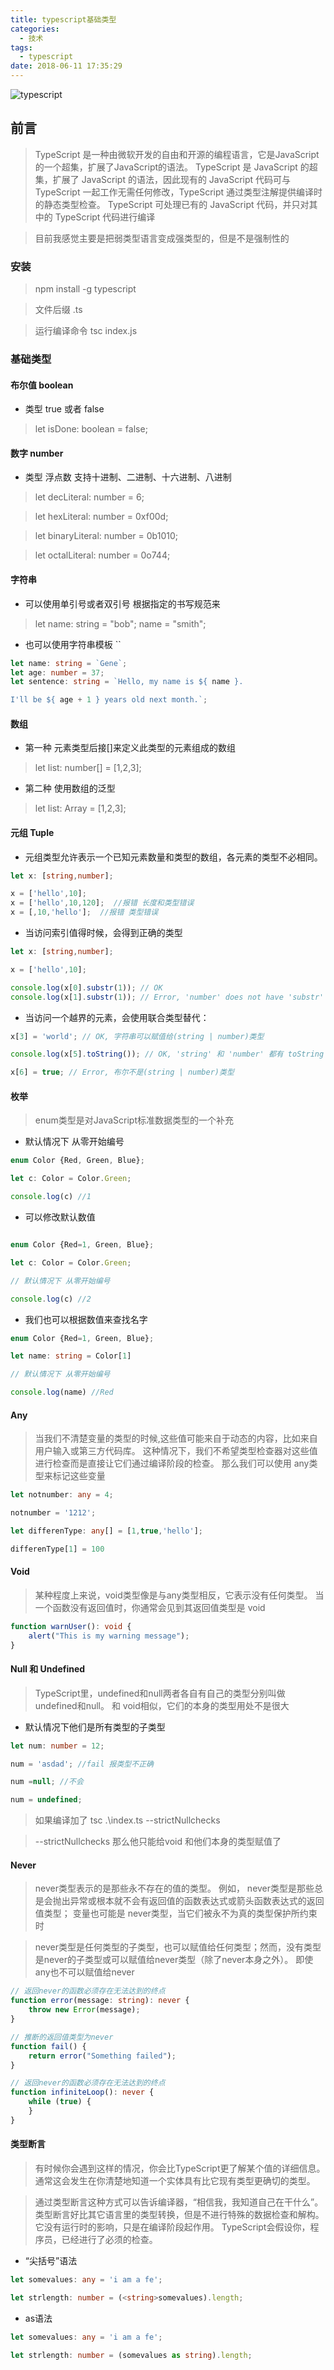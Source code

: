 ```yaml
---
title: typescript基础类型
categories:
  - 技术
tags:
  - typescript
date: 2018-06-11 17:35:29
---
```

![typescript](https://upload-images.jianshu.io/upload_images/10843623-d1427ac46b2dd12f.jpg?imageMogr2/auto-orient/strip%7CimageView2/2/w/1240)
## 前言
>  TypeScript 是一种由微软开发的自由和开源的编程语言，它是JavaScript的一个超集，扩展了JavaScript的语法。
>TypeScript 是 JavaScript 的超集，扩展了 JavaScript 的语法，因此现有的 JavaScript 代码可与 TypeScript 一起工作无需任何修改，TypeScript 通过类型注解提供编译时的静态类型检查。
TypeScript 可处理已有的 JavaScript 代码，并只对其中的 TypeScript 代码进行编译

> 目前我感觉主要是把弱类型语言变成强类型的，但是不是强制性的

### 安装 

> npm install -g typescript

> 文件后缀 .ts

> 运行编译命令 tsc index.js

###  基础类型
#### 布尔值 boolean
  - 类型 true 或者 false
> let isDone: boolean = false;
#### 数字 number
 - 类型 浮点数 支持十进制、二进制、十六进制、八进制

> let decLiteral: number = 6;

>let hexLiteral: number = 0xf00d;

>let binaryLiteral: number = 0b1010;

>let octalLiteral: number = 0o744;

#### 字符串
 - 可以使用单引号或者双引号 根据指定的书写规范来

> let name: string = "bob";      name = "smith";
 - 也可以使用字符串模板 ``

 ``` typescript
 let name: string = `Gene`;
let age: number = 37;
let sentence: string = `Hello, my name is ${ name }.

I'll be ${ age + 1 } years old next month.`;

 ```

#### 数组
 - 第一种  元素类型后接[]来定义此类型的元素组成的数组

> let list: number[] = [1,2,3];

 - 第二种 使用数组的泛型

> let list: Array<number> = [1,2,3];

#### 元组 Tuple 
 - 元组类型允许表示一个已知元素数量和类型的数组，各元素的类型不必相同。

``` typescript
let x: [string,number];

x = ['hello',10];
x = ['hello',10,120];  //报错 长度和类型错误
x = [,10,'hello'];  //报错 类型错误
```
 - 当访问索引值得时候，会得到正确的类型

``` typescript
let x: [string,number];

x = ['hello',10];

console.log(x[0].substr(1)); // OK
console.log(x[1].substr(1)); // Error, 'number' does not have 'substr'
```
 - 当访问一个越界的元素，会使用联合类型替代：

 ``` typescript
x[3] = 'world'; // OK, 字符串可以赋值给(string | number)类型

console.log(x[5].toString()); // OK, 'string' 和 'number' 都有 toString

x[6] = true; // Error, 布尔不是(string | number)类型
 ```

 #### 枚举
> enum类型是对JavaScript标准数据类型的一个补充
 - 默认情况下 从零开始编号
``` typescript
enum Color {Red, Green, Blue};

let c: Color = Color.Green;

console.log(c) //1
```
 - 可以修改默认数值

``` typescript

enum Color {Red=1, Green, Blue};

let c: Color = Color.Green;

// 默认情况下 从零开始编号

console.log(c) //2

```
 - 我们也可以根据数值来查找名字

``` typescript
enum Color {Red=1, Green, Blue};

let name: string = Color[1]

// 默认情况下 从零开始编号

console.log(name) //Red

```

#### Any

> 当我们不清楚变量的类型的时候,这些值可能来自于动态的内容，比如来自用户输入或第三方代码库。 这种情况下，我们不希望类型检查器对这些值进行检查而是直接让它们通过编译阶段的检查。 那么我们可以使用 any类型来标记这些变量

``` typescript
let notnumber: any = 4;

notnumber = '1212';

let differenType: any[] = [1,true,'hello'];

differenType[1] = 100

```
#### Void
>某种程度上来说，void类型像是与any类型相反，它表示没有任何类型。 当一个函数没有返回值时，你通常会见到其返回值类型是 void

``` typescript
function warnUser(): void {
    alert("This is my warning message");
}
```
#### Null 和 Undefined

> TypeScript里，undefined和null两者各自有自己的类型分别叫做undefined和null。 和 void相似，它们的本身的类型用处不是很大

 - 默认情况下他们是所有类型的子类型

``` typescript
let num: number = 12;

num = 'asdad'; //fail 报类型不正确

num =null; //不会

num = undefined;

```
> 如果编译加了  tsc .\index.ts --strictNullchecks

> --strictNullchecks  那么他只能给void 和他们本身的类型赋值了

<!-- more -->

#### Never

> never类型表示的是那些永不存在的值的类型。 例如， never类型是那些总是会抛出异常或根本就不会有返回值的函数表达式或箭头函数表达式的返回值类型； 变量也可能是 never类型，当它们被永不为真的类型保护所约束时

> never类型是任何类型的子类型，也可以赋值给任何类型；然而，没有类型是never的子类型或可以赋值给never类型（除了never本身之外）。 即使 any也不可以赋值给never
 
``` typescript
// 返回never的函数必须存在无法达到的终点
function error(message: string): never {
    throw new Error(message);
}

// 推断的返回值类型为never
function fail() {
    return error("Something failed");
}

// 返回never的函数必须存在无法达到的终点
function infiniteLoop(): never {
    while (true) {
    }
}
```

#### 类型断言

> 有时候你会遇到这样的情况，你会比TypeScript更了解某个值的详细信息。 通常这会发生在你清楚地知道一个实体具有比它现有类型更确切的类型。

> 通过类型断言这种方式可以告诉编译器，“相信我，我知道自己在干什么”。 类型断言好比其它语言里的类型转换，但是不进行特殊的数据检查和解构。 它没有运行时的影响，只是在编译阶段起作用。 TypeScript会假设你，程序员，已经进行了必须的检查。

 - “尖括号”语法

``` typescript
let somevalues: any = 'i am a fe';

let strlength: number = (<string>somevalues).length;
```
 - as语法

 ``` typescript
let somevalues: any = 'i am a fe';

let strlength: number = (somevalues as string).length;
 ```








